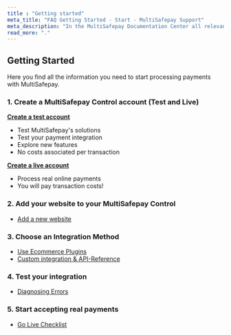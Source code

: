 ```yaml
---
title : "Getting started"
meta_title: "FAQ Getting Started - Start - MultiSafepay Support"
meta_description: "In the MultiSafepay Documentation Center all relevant information regarding our Plugins and API. As well as Support pages for Payment Method, Tools and General Questions. You can also find the contact details of our Support Team and Integration Team."
read_more: "."
---
```


## Getting Started

Here you find all the information you need to start processing payments with MultiSafepay.

### 1. Create a MultiSafepay Control account (Test and Live)
__[Create a test account](https://testmerchant.multisafepay.com/signup)__

* Test MultiSafepay's solutions
* Test your payment integration
* Explore new features
* No costs associated per transaction

__[Create a live account](https://merchant.multisafepay.com/signup)__

* Process real online payments
* You will pay transaction costs!

### 2. Add your website to your MultiSafepay Control
  * [Add a new website](https://merchant.multisafepay.com)
### 3. Choose an Integration Method
  * [Use Ecommerce Plugins](/integrations/)
  * [Custom integration & API-Reference](/api/)
### 4. Test your integration
  * [Diagnosing Errors](/faq/errors-explained/diagnosing-errors/)
### 5. Start accepting real payments
  * [Go Live Checklist](/faq/getting-started/account-approval/)
